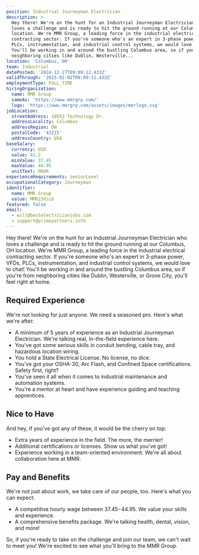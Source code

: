 ```yaml
---
position: Industrial Journeyman Electrician
description: >-
  Hey there! We're on the hunt for an Industrial Journeyman Electrician who
  loves a challenge and is ready to hit the ground running at our Columbus, OH
  location. We're MMR Group, a leading force in the industrial electrical
  contracting sector. If you're someone who's an expert in 3-phase power, VFDs,
  PLCs, instrumentation, and industrial control systems, we would love to chat!
  You'll be working in and around the bustling Columbus area, so if you're from
  neighboring cities like Dublin, Westerville...
location: 'Columbus, OH'
team: Industrial
datePosted: '2024-12-27T09:09:12.433Z'
validThrough: '2025-02-02T09:09:12.433Z'
employmentType: FULL_TIME
hiringOrganization:
  name: MMR Group
  sameAs: 'https://www.mmrgrp.com/'
  logo: 'https://www.mmrgrp.com/assets/images/mmrlogo.svg'
jobLocation:
  streetAddress: 10552 Technology Dr.
  addressLocality: Columbus
  addressRegion: OH
  postalCode: '43215'
  addressCountry: USA
baseSalary:
  currency: USD
  value: 41.2
  minValue: 37.45
  maxValue: 44.95
  unitText: HOUR
experienceRequirements: seniorLevel
occupationalCategory: Journeyman
identifier:
  name: MMR Group
  value: MMR23dicb
featured: false
email:
  - will@bestelectricianjobs.com
  - support@primepartners.info
---
```




Hey there! We're on the hunt for an Industrial Journeyman Electrician who loves a challenge and is ready to hit the ground running at our Columbus, OH location. We're MMR Group, a leading force in the industrial electrical contracting sector. If you're someone who's an expert in 3-phase power, VFDs, PLCs, instrumentation, and industrial control systems, we would love to chat! You'll be working in and around the bustling Columbus area, so if you're from neighboring cities like Dublin, Westerville, or Grove City, you'll feel right at home.

## Required Experience

We're not looking for just anyone. We need a seasoned pro. Here's what we're after:

- A minimum of 5 years of experience as an Industrial Journeyman Electrician. We're talking real, in-the-field experience here.
- You've got some serious skills in conduit bending, cable tray, and hazardous location wiring.
- You hold a State Electrical License. No license, no dice.
- You've got your OSHA-30, Arc Flash, and Confined Space certifications. Safety first, right?
- You've seen it all when it comes to industrial maintenance and automation systems.
- You're a mentor at heart and have experience guiding and teaching apprentices.

## Nice to Have

And hey, if you've got any of these, it would be the cherry on top:

- Extra years of experience in the field. The more, the merrier!
- Additional certifications or licenses. Show us what you've got!
- Experience working in a team-oriented environment. We're all about collaboration here at MMR.

## Pay and Benefits

We're not just about work, we take care of our people, too. Here's what you can expect:

- A competitive hourly wage between $37.45-$44.95. We value your skills and experience.
- A comprehensive benefits package. We're talking health, dental, vision, and more!

So, if you're ready to take on the challenge and join our team, we can't wait to meet you! We're excited to see what you'll bring to the MMR Group.
